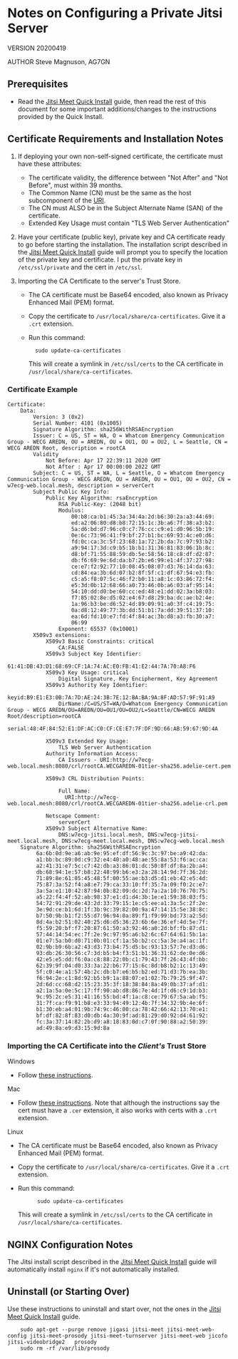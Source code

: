 # Notes on Configuring a Private Jitsi Server

VERSION 20200419

AUTHOR Steve Magnuson, AG7GN

## Prerequisites

- Read the [Jitsi Meet Quick Install](https://github.com/jitsi/jitsi-meet/blob/master/doc/quick-install.md) guide, then read the rest of this document for some important additions/changes to the instructions provided by the Quick Install. 

## Certificate Requirements and Installation Notes

1. If deploying your own non-self-signed certificate, the certificate must have these attributes:

	- The certificate validity, the difference between "Not After" and "Not Before", must within 39 months.
	- The Common Name (CN) must be the same as the host subcomponent of the [URI](https://en.wikipedia.org/wiki/Uniform_Resource_Identifier).
	- The CN must ALSO be in the Subject Alternate Name (SAN) of the certificate.
	- Extended Key Usage must contain "TLS Web Server Authentication"

1. Have your certificate (public key), private key and CA certificate ready to go before starting the installation.  The installation script described in the [Jitsi Meet Quick Install](https://github.com/jitsi/jitsi-meet/blob/master/doc/quick-install.md) guide will prompt you to specify the location of the private key and certificate.  I put the private key in `/etc/ssl/private` and the cert in `/etc/ssl`.

1. Importing the CA Certificate to the server's Trust Store.

	- The CA certificate must be Base64 encoded, also known as Privacy Enhanced Mail (PEM) format.
	- Copy the certificate to `/usr/local/share/ca-certificates`.  Give it a `.crt` extension.
	- Run this command:
	
			sudo update-ca-certificates
			
		This will create a symlink in `/etc/ssl/certs` to the CA certificate in `/usr/local/share/ca-certificates`.

### Certificate Example

~~~
Certificate:
    Data:
        Version: 3 (0x2)
        Serial Number: 4101 (0x1005)
        Signature Algorithm: sha256WithRSAEncryption
        Issuer: C = US, ST = WA, O = Whatcom Emergency Communication Group - WECG AREDN, OU = AREDN, OU = OU1, OU = OU2, L = Seattle, CN = WECG AREDN Root, description = rootCA
        Validity
            Not Before: Apr 17 22:39:11 2020 GMT
            Not After : Apr 17 00:00:00 2022 GMT
        Subject: C = US, ST = WA, L = Seattle, O = Whatcom Emergency Communication Group - WECG AREDN, OU = AREDN, OU = OU1, OU = OU2, CN = w7ecg-web.local.mesh, description = serverCert
        Subject Public Key Info:
            Public Key Algorithm: rsaEncryption
                RSA Public-Key: (2048 bit)
                Modulus:
                    00:b8:ca:b1:45:3a:34:4a:2d:b6:30:2a:a3:44:69:
                    ed:a2:06:80:d8:b8:72:15:1c:3b:a6:7f:38:a3:b2:
                    5a:d6:bd:d7:96:c0:c7:76:cc:c9:e1:d0:96:5b:19:
                    0e:6c:73:96:41:f9:bf:27:b1:bc:69:93:4c:e0:d6:
                    fd:0c:ca:3c:5f:23:68:1a:72:2b:da:7c:97:93:b2:
                    a9:94:17:3d:c9:b5:1b:b1:31:36:81:83:06:1b:8c:
                    d8:bf:71:55:88:59:db:5e:58:56:18:c8:df:d2:87:
                    db:f6:69:9e:6d:da:b7:2b:e6:99:e1:4f:37:27:98:
                    ce:e7:f2:92:77:10:08:45:08:07:d3:76:14:da:63:
                    cd:84:ea:3b:6d:07:b2:8f:5f:c1:df:67:54:e3:fb:
                    c5:a5:f8:07:5c:46:f2:b0:11:a8:1c:03:86:72:f4:
                    e5:3d:0b:12:68:66:a0:73:46:0b:a6:03:af:95:14:
                    54:10:dd:d0:be:60:cc:ed:48:e1:dd:02:3a:b8:03:
                    f7:85:02:8e:d5:02:e4:67:d8:29:ba:dc:ae:b2:4e:
                    1a:96:b3:be:d6:52:4d:89:09:91:a0:3f:c4:19:75:
                    0a:d8:12:49:77:3b:dd:51:b1:7a:dd:39:51:37:10:
                    ea:6d:fd:10:e7:fd:4f:84:ac:3b:d8:a3:fb:30:a7:
                    06:99
                Exponent: 65537 (0x10001)
        X509v3 extensions:
            X509v3 Basic Constraints: critical
                CA:FALSE
            X509v3 Subject Key Identifier: 
                61:41:DB:43:D1:68:69:CF:1A:74:AC:E0:FB:41:E2:44:7A:70:A8:F6
            X509v3 Key Usage: critical
                Digital Signature, Key Encipherment, Key Agreement
            X509v3 Authority Key Identifier: 
                keyid:B9:E1:E3:0B:7A:7D:AE:24:3B:7E:12:BA:BA:9A:8F:AD:57:9F:91:A9
                DirName:/C=US/ST=WA/O=Whatcom Emergency Communication Group - WECG AREDN/OU=AREDN/OU=OU1/OU=OU2/L=Seattle/CN=WECG AREDN Root/description=rootCA
                serial:48:4F:84:52:E1:DF:AC:C0:CF:CE:E7:7F:DF:9D:66:AB:59:67:9D:4A

            X509v3 Extended Key Usage: 
                TLS Web Server Authentication
            Authority Information Access: 
                CA Issuers - URI:http://w7ecg-web.local.mesh:8080/crl/rootCA.WECGAREDN-01tier-sha256.adelie-cert.pem

            X509v3 CRL Distribution Points: 

                Full Name:
                  URI:http://w7ecg-web.local.mesh:8080/crl/rootCA.WECGAREDN-01tier-sha256.adelie-crl.pem

            Netscape Comment: 
                serverCert
            X509v3 Subject Alternative Name: 
                DNS:w7ecg-jitsi.local.mesh, DNS:w7ecg-jitsi-meet.local.mesh, DNS:w7ecg-meet.local.mesh, DNS:w7ecg-web.local.mesh
    Signature Algorithm: sha256WithRSAEncryption
         6a:6b:0d:9e:a6:ab:9e:95:ef:df:56:9c:3c:97:be:a9:42:da:
         a1:bb:bc:89:0d:c9:32:e4:40:a0:48:ae:55:8a:53:f6:ac:ca:
         a2:41:31:e7:5c:c7:42:db:a3:86:01:dc:50:8f:df:8a:2b:a4:
         db:68:94:1e:57:b8:22:48:99:b6:e3:2a:28:14:9d:7f:36:2d:
         71:89:8e:61:05:45:48:5f:00:55:ae:b3:d5:d1:eb:42:e5:4d:
         75:87:3a:52:f4:a8:e7:79:ca:33:10:ff:35:7a:09:f0:2c:e7:
         3a:5a:e1:10:42:87:94:0b:82:09:dc:2d:7a:2a:10:76:70:75:
         a5:22:f4:4f:52:ab:98:37:e1:d1:d4:3b:1e:e1:59:38:03:f5:
         54:72:91:29:de:43:2d:33:79:15:1e:c5:ee:a1:3a:5c:2f:2e:
         3e:9d:ce:b1:6d:1f:3b:9c:39:82:00:9a:47:14:15:5e:38:8c:
         b7:50:9b:b1:f2:55:d7:96:94:0a:89:f1:f9:99:bd:73:a2:5d:
         8d:4a:b2:51:02:40:25:d6:d5:36:23:6b:6e:36:ef:4d:5e:7f:
         f5:59:20:bf:f7:20:87:61:50:a3:92:46:a0:2d:bf:fb:87:d1:
         57:44:14:54:ec:7f:2e:9c:97:95:a6:b2:6c:67:64:61:5b:1a:
         01:e7:5a:b0:d0:71:0b:01:cf:1a:5b:b2:cc:5a:3e:a4:ac:1f:
         02:9b:b9:6b:a2:43:d3:73:b4:75:d5:bc:93:13:57:7e:d3:d6:
         93:db:26:30:56:c7:3d:b5:b4:f3:51:b1:36:31:62:de:0e:d6:
         42:e5:e5:dd:f6:0a:c8:88:22:0b:c1:79:43:7f:26:43:4f:bb:
         62:39:9f:04:d0:33:3a:22:b6:77:15:6c:8d:b8:b2:1c:13:49:
         5f:c0:4e:a1:57:4b:2c:db:b7:e6:b5:b2:ed:71:d3:7b:ea:3b:
         f6:94:2e:c1:8d:92:b5:b9:1a:88:07:e1:02:7b:79:25:9f:47:
         2d:6d:cc:68:d2:15:23:35:3f:18:38:84:8a:49:0b:37:af:d1:
         a2:1a:5a:0e:5c:17:ff:90:ab:d8:86:7e:4d:1f:d6:c9:1d:b3:
         9c:95:2c:e5:31:41:16:55:bd:4f:1a:c8:ce:79:67:5a:ab:f5:
         31:7f:ca:f9:91:b8:e3:33:94:49:12:4b:7f:34:32:9b:4e:6f:
         b1:30:eb:a4:01:9b:74:9c:46:00:ca:78:42:66:42:13:70:e1:
         bf:df:82:8f:83:d0:db:4a:30:9f:ad:81:29:d0:92:d4:61:92:
         fc:3a:37:14:82:2b:d9:a8:18:83:0d:c7:0f:90:88:a2:50:39:
         ad:49:8a:e9:d3:15:9d:8a
~~~

### Importing the CA Certificate into the *Client's* Trust Store

Windows

- Follow [these instructions](https://docs.microsoft.com/en-us/skype-sdk/sdn/articles/installing-the-trusted-root-certificate).

Mac

- Follow [these instructions](https://www.eduhk.hk/ocio/content/faq-how-add-root-certificate-mac-os-x).  Note that although the instructions say the cert must have a `.cer` extension, it also works with certs with a `.crt` extension.

Linux

- The CA certificate must be Base64 encoded, also known as Privacy Enhanced Mail (PEM) format.
- Copy the certificate to `/usr/local/share/ca-certificates`.  Give it a `.crt` extension.
- Run this command:
	
			sudo update-ca-certificates
			
	This will create a symlink in `/etc/ssl/certs` to the CA certificate in `/usr/local/share/ca-certificates`.

## NGINX Configuration Notes

The Jitsi install script described in the [Jitsi Meet Quick Install](https://github.com/jitsi/jitsi-meet/blob/master/doc/quick-install.md) guide will automatically install `nginx` if it's not automatically installed.

## Uninstall (or Starting Over)

Use these instructions to uninstall and start over, not the ones in the [Jitsi Meet Quick Install](https://github.com/jitsi/jitsi-meet/blob/master/doc/quick-install.md) guide.

		sudo apt-get --purge remove jigasi jitsi-meet jitsi-meet-web-config jitsi-meet-prosody jitsi-meet-turnserver jitsi-meet-web jicofo jitsi-videobridge2	prosody
		sudo rm -rf /var/lib/prosody
	